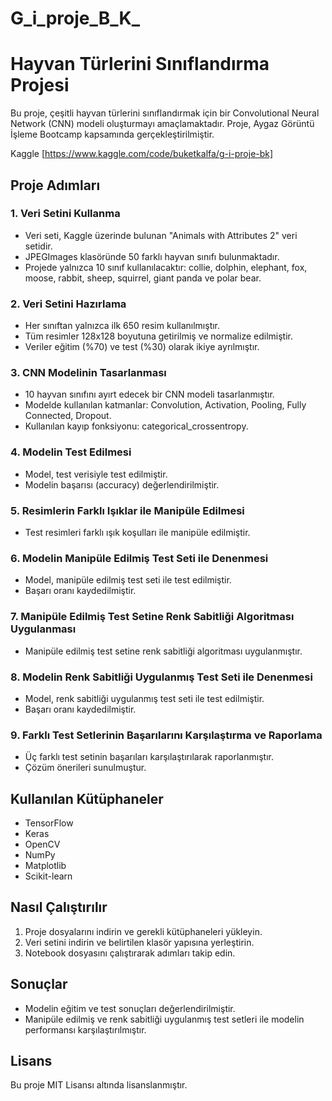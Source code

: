 # G_i_proje_B_K_
# Hayvan Türlerini Sınıflandırma Projesi

Bu proje, çeşitli hayvan türlerini sınıflandırmak için bir Convolutional Neural Network (CNN) modeli oluşturmayı amaçlamaktadır. Proje, Aygaz Görüntü İşleme Bootcamp kapsamında gerçekleştirilmiştir.

Kaggle [https://www.kaggle.com/code/buketkalfa/g-i-proje-bk]

## Proje Adımları

### 1. Veri Setini Kullanma
- Veri seti, Kaggle üzerinde bulunan "Animals with Attributes 2" veri setidir.
- JPEGImages klasöründe 50 farklı hayvan sınıfı bulunmaktadır.
- Projede yalnızca 10 sınıf kullanılacaktır: collie, dolphin, elephant, fox, moose, rabbit, sheep, squirrel, giant panda ve polar bear.

### 2. Veri Setini Hazırlama
- Her sınıftan yalnızca ilk 650 resim kullanılmıştır.
- Tüm resimler 128x128 boyutuna getirilmiş ve normalize edilmiştir.
- Veriler eğitim (%70) ve test (%30) olarak ikiye ayrılmıştır.

### 3. CNN Modelinin Tasarlanması
- 10 hayvan sınıfını ayırt edecek bir CNN modeli tasarlanmıştır.
- Modelde kullanılan katmanlar: Convolution, Activation, Pooling, Fully Connected, Dropout.
- Kullanılan kayıp fonksiyonu: categorical_crossentropy.

### 4. Modelin Test Edilmesi
- Model, test verisiyle test edilmiştir.
- Modelin başarısı (accuracy) değerlendirilmiştir.

### 5. Resimlerin Farklı Işıklar ile Manipüle Edilmesi
- Test resimleri farklı ışık koşulları ile manipüle edilmiştir.

### 6. Modelin Manipüle Edilmiş Test Seti ile Denenmesi
- Model, manipüle edilmiş test seti ile test edilmiştir.
- Başarı oranı kaydedilmiştir.

### 7. Manipüle Edilmiş Test Setine Renk Sabitliği Algoritması Uygulanması
- Manipüle edilmiş test setine renk sabitliği algoritması uygulanmıştır.

### 8. Modelin Renk Sabitliği Uygulanmış Test Seti ile Denenmesi
- Model, renk sabitliği uygulanmış test seti ile test edilmiştir.
- Başarı oranı kaydedilmiştir.

### 9. Farklı Test Setlerinin Başarılarını Karşılaştırma ve Raporlama
- Üç farklı test setinin başarıları karşılaştırılarak raporlanmıştır.
- Çözüm önerileri sunulmuştur.

## Kullanılan Kütüphaneler
- TensorFlow
- Keras
- OpenCV
- NumPy
- Matplotlib
- Scikit-learn

## Nasıl Çalıştırılır
1. Proje dosyalarını indirin ve gerekli kütüphaneleri yükleyin.
2. Veri setini indirin ve belirtilen klasör yapısına yerleştirin.
3. Notebook dosyasını çalıştırarak adımları takip edin.

## Sonuçlar
- Modelin eğitim ve test sonuçları değerlendirilmiştir.
- Manipüle edilmiş ve renk sabitliği uygulanmış test setleri ile modelin performansı karşılaştırılmıştır.


## Lisans
Bu proje MIT Lisansı altında lisanslanmıştır.
